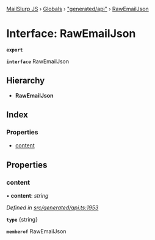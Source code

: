 [MailSlurp JS](../README.md) › [Globals](../globals.md) › ["generated/api"](../modules/_generated_api_.md) › [RawEmailJson](_generated_api_.rawemailjson.md)

# Interface: RawEmailJson

**`export`** 

**`interface`** RawEmailJson

## Hierarchy

* **RawEmailJson**

## Index

### Properties

* [content](_generated_api_.rawemailjson.md#content)

## Properties

###  content

• **content**: *string*

*Defined in [src/generated/api.ts:1953](https://github.com/mailslurp/mailslurp-client-ts-js/blob/7518dcd/src/generated/api.ts#L1953)*

**`type`** {string}

**`memberof`** RawEmailJson
